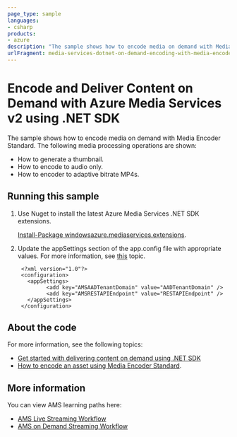 ```yaml
---
page_type: sample
languages:
- csharp
products:
- azure
description: "The sample shows how to encode media on demand with Media Encoder Standard."
urlFragment: media-services-dotnet-on-demand-encoding-with-media-encoder-standard
---
```


# Encode and Deliver Content on Demand with Azure Media Services v2 using .NET SDK

The sample shows how to encode media on demand with Media Encoder Standard. The following media processing operations are shown:
 
- How to generate a thumbnail.
- How to encode to audio only.
- How to encoder to adaptive bitrate MP4s.


## Running this sample

1. Use Nuget to install the latest Azure Media Services .NET SDK extensions.
	
	[Install-Package windowsazure.mediaservices.extensions](http://www.nuget.org/packages/windowsazure.mediaservices.extensions).
2. Update the appSettings section of the app.config file with appropriate values. For more information, see [this](https://docs.microsoft.com/azure/media-services/media-services-use-aad-auth-to-access-ams-api) topic.

		<?xml version="1.0"?>
		<configuration>
		  <appSettings>
			    <add key="AMSAADTenantDomain" value="AADTenantDomain" />
			    <add key="AMSRESTAPIEndpoint" value="RESTAPIEndpoint" />
		  </appSettings>
		</configuration>

## About the code

For more information, see the following topics:

- [Get started with delivering content on demand using .NET SDK](http://azure.microsoft.com/documentation/articles/media-services-dotnet-get-started/) 
- [How to encode an asset using Media Encoder Standard](http://azure.microsoft.com/documentation/articles/media-services-dotnet-encode-with-media-encoder-standard/).

## More information

You can view AMS learning paths here:

- [AMS Live Streaming Workflow](http://azure.microsoft.com/documentation/learning-paths/media-services-streaming-live/)
- [AMS on Demand Streaming Workflow](http://azure.microsoft.com/documentation/learning-paths/media-services-streaming-on-demand/)
